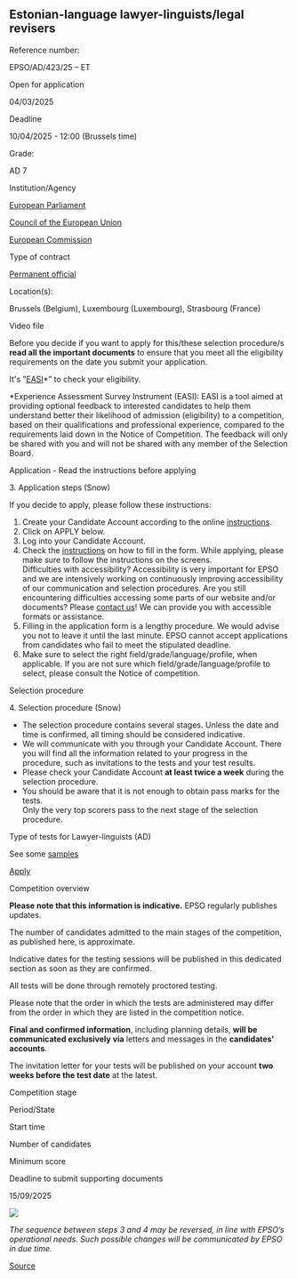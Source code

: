 Estonian-language lawyer-linguists/legal revisers
-------------------------------------------------

Reference number: 

EPSO/AD/423/25 – ET

  

Open for application

04/03/2025

Deadline

10/04/2025 - 12:00 (Brussels time)

Grade: 

AD 7

  

Institution/Agency

[European Parliament](/en/european-parliament)

[Council of the European Union](/en/council-european-union)

[European Commission](/en/institutions/european-commission)

Type of contract

[Permanent official](/staff-categories)

Location(s): 

Brussels (Belgium), Luxembourg (Luxembourg), Strasbourg (France)

  

Video file

Before you decide if you want to apply for this/these selection procedure/s **read all the important documents** to ensure that you meet all the eligibility requirements on the date you submit your application.

It's ”[EASI](https://ec.europa.eu/eusurvey/runner/b5068f8b-18a2-00ba-f220-368851265640)\*” to check your eligibility.

  
\*Experience Assessment Survey Instrument (EASI): EASI is a tool aimed at providing optional feedback to interested candidates to help them understand better their likelihood of admission (eligibility) to a competition, based on their qualifications and professional experience, compared to the requirements laid down in the Notice of Competition. The feedback will only be shared with you and will not be shared with any member of the Selection Board.

Application - Read the instructions before applying

3\. Application steps (Snow)

If you decide to apply, please follow these instructions:

1.  Create your Candidate Account according to the online [instructions](/en/single-candidate-portal-new-online-portal-your-applications "Single Candidate Portal").
2.  Click on APPLY below.
3.  Log into your Candidate Account.
4.  Check the [instructions](/en/single-candidate-portal-new-online-portal-your-applications "Single Candidate Portal") on how to fill in the form. While applying, please make sure to follow the instructions on the screens.  
    Difficulties with accessibility? Accessibility is very important for EPSO and we are intensively working on continuously improving accessibility of our communication and selection procedures. Are you still encountering difficulties accessing some parts of our website and/or documents? Please [contact us](/contact/form_en)! We can provide you with accessible formats or assistance.
5.  Filling in the application form is a lengthy procedure. We would advise you not to leave it until the last minute. EPSO cannot accept applications from candidates who fail to meet the stipulated deadline.
6.  Make sure to select the right field/grade/language/profile, when applicable. If you are not sure which field/grade/language/profile to select, please consult the Notice of competition.

Selection procedure

4\. Selection procedure (Snow)

* The selection procedure contains several stages. Unless the date and time is confirmed, all timing should be considered indicative.
* We will communicate with you through your Candidate Account. There you will find all the information related to your progress in the procedure, such as invitations to the tests and your test results.
* Please check your Candidate Account **at least twice a week** during the selection procedure.
* You should be aware that it is not enough to obtain pass marks for the tests.  
    Only the very top scorers pass to the next stage of the selection procedure.

Type of tests for Lawyer-linguists (AD)

See some [samples](/node/13625)

[Apply](https://digit.service-now.com/eu_institutions_single_candidate_portal)

Competition overview

**Please note that this information is indicative.** EPSO regularly publishes updates.

The number of candidates admitted to the main stages of the competition, as published here, is approximate.

Indicative dates for the testing sessions will be published in this dedicated section as soon as they are confirmed.

All tests will be done through remotely proctored testing.

Please note that the order in which the tests are administered may differ from the order in which they are listed in the competition notice.

**Final and confirmed information**, including planning details, **will be communicated exclusively via** letters and messages in the **candidates' accounts**.

The invitation letter for your tests will be published on your account **two weeks before the test date** at the latest.

Competition stage

Period/State

Start time

Number of candidates

Minimum score

Deadline to submit supporting documents

15/09/2025

![](/sites/default/files/styles/infogra/public/2025-03/EPSO%20Infographic%20EN.png?itok=Wm-I2Woo)

*The sequence between steps 3 and 4 may be reversed, in line with EPSO’s operational needs. Such possible changes will be communicated by EPSO in due time.*

[Source](https://eu-careers.europa.eu/en/job-opportunities/estonian-language-lawyer-linguists-legal-revisers)